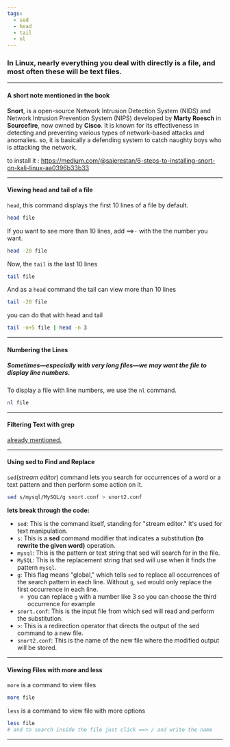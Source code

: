 ```yaml
---
tags:
  - sed
  - head
  - tail
  - nl
---
```


### In Linux, nearly everything you deal with directly is a file, and most often these will be text files.
---
#### A short note mentioned in the book

**Snort**, is a open-source Network Intrusion Detection System (NIDS) and Network Intrusion Prevention System (NIPS) developed by **Marty Roesch** in **Sourcefire**, now owned by **Cisco**. It is known for its effectiveness in detecting and preventing various types of network-based attacks and anomalies.
so, it is basically a defending system to catch naughty boys who is attacking the network.

to install it :
https://medium.com/@sajerestan/6-steps-to-installing-snort-on-kali-linux-aa0396b33b33

---
#### Viewing head and tail of a file
`head`, this command displays the first 10 lines of a file by default.
```bash
head file
```
If you want to see more than 10 lines, add ==>`-` with the the number you want.
```bash
head -20 file
```
Now, the `tail` is the last 10 lines
```bash
tail file
```
And as a `head` command the tail can view more than 10 lines
```bash
tail -20 file
```
you can do that with head and tail
```bash
tail -n+5 file | head -n 3
```

---
#### Numbering the Lines

##### Sometimes—especially with very long files—we may want the file to display line numbers. 

To display a file with line numbers, we use the `nl` command.
```bash
nl file
```

---
#### Filtering Text with grep

[already mentioned.](Ch1_Sec2_Basic_Commands.md)

---

#### Using sed to Find and Replace

`sed`(*stream editor*) command lets you search for occurrences of a word or a text pattern and then perform some action on it.

```bash
sed s/mysql/MySQL/g snort.conf > snort2.conf
```
**lets break through the code:**
- `sed`: This is the command itself, standing for "stream editor." It's used for text manipulation.
- `s`: This is a **sed** command modifier that indicates a substitution
  **(to rewrite the given word)** operation.
- `mysql`: This is the pattern or text string that sed will search for in the file.
- `MySQL`: This is the replacement string that sed will use when it finds the pattern `mysql`.
- `g`: This flag means "global," which tells `sed` to replace all occurrences of the search pattern in each line. Without `g`, `sed` would only replace the first occurrence in each line.
	- you can replace `g` with a number like 3 so you can choose the third occurrence for example  
- `snort.conf`: This is the input file from which sed will read and perform the substitution.
- `>`: This is a redirection operator that directs the output of the sed command to a new file.
- `snort2.conf`: This is the name of the new file where the modified output will be stored.
---
#### Viewing Files with more and less

`more` is a command to view files
```bash
more file
```

`less` is a command to view file with more options
```bash
less file
# and to search inside the file just click ==> / and write the name
```
---

